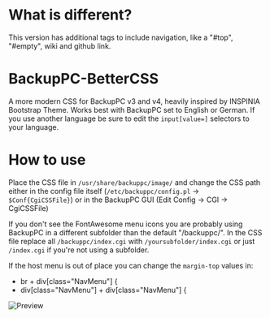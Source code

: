 # What is different?
This version has additional tags to include navigation, like a "#top", "#empty", wiki and github link.

# BackupPC-BetterCSS
A more modern CSS for BackupPC v3 and v4, heavily inspired by INSPINIA Bootstrap Theme. Works best with BackupPC set to English or German. If you use another language be sure to edit the `input[value=]` selectors to your language.

# How to use
Place the CSS file in `/usr/share/backuppc/image/` and change the CSS path either in the config file itself (`/etc/backuppc/config.pl` -> `$Conf{CgiCSSFile}`) or in the BackupPC GUI (Edit Config -> CGI -> CgiCSSFile)

If you don't see the FontAwesome menu icons you are probably using BackupPC in a different subfolder than the default "/backuppc/". In the CSS file replace all `/backuppc/index.cgi` with `/yoursubfolder/index.cgi` or just `/index.cgi` if you're not using a subfolder.

If the host menu is out of place you can change the `margin-top` values in:
* br + div[class="NavMenu"] {
* div[class="NavMenu"] + div[class="NavMenu"] {

![Preview](preview.png "Preview")
